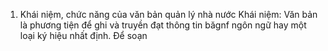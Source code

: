 1. Khái niệm, chức năng của văn bản quản lý nhà nước
Khái niệm: Văn bản là phương tiện để ghi và truyền đạt thông tin băgnf ngôn ngữ hay một loại ký hiệu nhất định.
Để soạn 